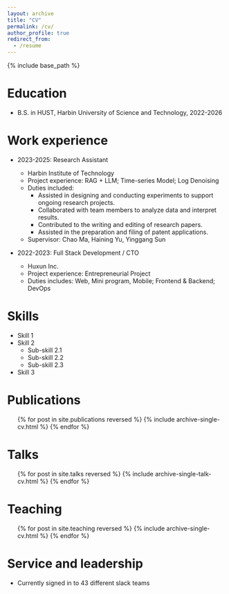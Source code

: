 ```yaml
---
layout: archive
title: "CV"
permalink: /cv/
author_profile: true
redirect_from:
  - /resume
---
```


{% include base_path %}

Education
======
<!-- * Ph.D in Version Control Theory, GitHub University, 2018 (expected)
* M.S. in Jekyll, GitHub University, 2026- -->
* B.S. in HUST, Harbin University of Science and Technology, 2022-2026

Work experience
======


* 2023-2025: Research Assistant
  * Harbin Institute of Technology
  * Project experience: RAG + LLM; Time-series Model; Log Denoising
  * Duties included: 
    * Assisted in designing and conducting experiments to support ongoing research projects.
    * Collaborated with team members to analyze data and interpret results.
    * Contributed to the writing and editing of research papers.
    * Assisted in the preparation and filing of patent applications.
  * Supervisor: Chao Ma, Haining Yu, Yinggang Sun


* 2022-2023: Full Stack Development / CTO
  * Huxun Inc.
  * Project experience: Entrepreneurial Project
  * Duties includes: Web, Mini program, Mobile; Frontend & Backend; DevOps

Skills
======
* Skill 1
* Skill 2
  * Sub-skill 2.1
  * Sub-skill 2.2
  * Sub-skill 2.3
* Skill 3

Publications
======
  <ul>{% for post in site.publications reversed %}
    {% include archive-single-cv.html %}
  {% endfor %}</ul>
  
Talks
======
  <ul>{% for post in site.talks reversed %}
    {% include archive-single-talk-cv.html  %}
  {% endfor %}</ul>
  
Teaching
======
  <ul>{% for post in site.teaching reversed %}
    {% include archive-single-cv.html %}
  {% endfor %}</ul>
  
Service and leadership
======
* Currently signed in to 43 different slack teams
